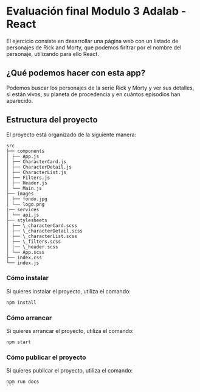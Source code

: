 # Evaluación final Modulo 3 Adalab - React

El ejercicio consiste en desarrollar una página web con un listado de personajes de Rick and Morty, que podemos firltrar por el nombre del personaje, utilizando para ello React.

## ¿Qué podemos hacer con esta app?

Podemos buscar los personajes de la serie Rick y Morty y ver sus detalles, si están vivos, su planeta de procedencia y en cuántos episodios han aparecido.

## Estructura del proyecto

El proyecto está organizado de la siguiente manera:

```
src
├── components
│ ├── App.js
│ ├── CharacterCard.js
│ ├── CharacterDetail.js
│ ├── CharacterList.js
│ ├── Filters.js
│ ├── Header.js
│ └── Main.js
├── images
│ ├── fondo.jpg
│ └── logo.png
|── services
│ └── api.js
├── stylesheets
│ ├── \_characterCard.scss
│ ├── \_characterDetail.scss
│ ├── \_characterList.scss
│ ├── \_filters.scss
│ |── \_header.scss
│ └── App.scss
├── index.css
└── index.js
```

### Cómo instalar

Si quieres instalar el proyecto, utiliza el comando:

```
npm install

```

### Cómo arrancar

Si quieres arrancar el proyecto, utiliza el comando:

```
npm start
```

### Cómo publicar el proyecto

Si quieres publicar el proyecto, utiliza el comando:

````
npm run docs
```

````
